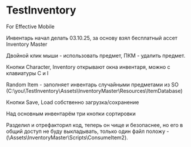 # TestInventory
 For Effective Mobile

Инвентарь начал делать 03.10.25, за основу взял бесплатный ассет Inventory Master

Двойной клик мыши - использовать предмет, ПКМ - удалить предмет.

Кнопки Character, Inventory открывают окна инвентаря, можно с клавиатуры C и I

Random Item - заполняет инвентарь случайными предметами из SO (C:\you\TestInventory\Assets\InventoryMaster\Resources\ItemDatabase)

Кнопки Save, Load собственно загрузка/сохранение

Над основным инвентарём три кнопки сортировки

Разделил и отрефакторил код, теперь он чище и безопаснее, но его в общий доступ не буду выкладывать, только один файл положу - (\Assets\InventoryMaster\Scripts\ConsumeItem2).
